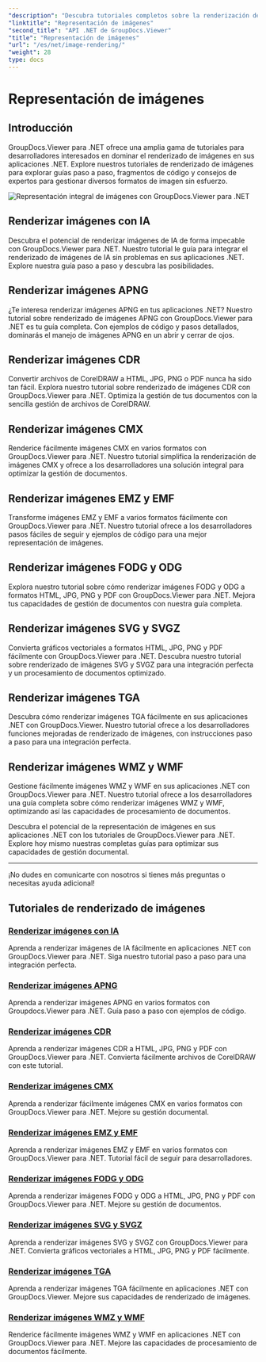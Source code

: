 ```yaml
---
"description": "Descubra tutoriales completos sobre la renderización de diversos formatos de imagen con GroupDocs.Viewer para .NET. Desde IA hasta WMF, aprenda ejemplos de integración y programación sin problemas."
"linktitle": "Representación de imágenes"
"second_title": "API .NET de GroupDocs.Viewer"
"title": "Representación de imágenes"
"url": "/es/net/image-rendering/"
"weight": 28
type: docs
---
```

# Representación de imágenes


## Introducción

GroupDocs.Viewer para .NET ofrece una amplia gama de tutoriales para desarrolladores interesados en dominar el renderizado de imágenes en sus aplicaciones .NET. Explore nuestros tutoriales de renderizado de imágenes para explorar guías paso a paso, fragmentos de código y consejos de expertos para gestionar diversos formatos de imagen sin esfuerzo.

![Representación integral de imágenes con GroupDocs.Viewer para .NET](/viewer/image-rendering/image.png)

## Renderizar imágenes con IA
Descubra el potencial de renderizar imágenes de IA de forma impecable con GroupDocs.Viewer para .NET. Nuestro tutorial le guía para integrar el renderizado de imágenes de IA sin problemas en sus aplicaciones .NET. Explore nuestra guía paso a paso y descubra las posibilidades.

## Renderizar imágenes APNG
¿Te interesa renderizar imágenes APNG en tus aplicaciones .NET? Nuestro tutorial sobre renderizado de imágenes APNG con GroupDocs.Viewer para .NET es tu guía completa. Con ejemplos de código y pasos detallados, dominarás el manejo de imágenes APNG en un abrir y cerrar de ojos.

## Renderizar imágenes CDR
Convertir archivos de CorelDRAW a HTML, JPG, PNG o PDF nunca ha sido tan fácil. Explora nuestro tutorial sobre renderizado de imágenes CDR con GroupDocs.Viewer para .NET. Optimiza la gestión de tus documentos con la sencilla gestión de archivos de CorelDRAW.

## Renderizar imágenes CMX
Renderice fácilmente imágenes CMX en varios formatos con GroupDocs.Viewer para .NET. Nuestro tutorial simplifica la renderización de imágenes CMX y ofrece a los desarrolladores una solución integral para optimizar la gestión de documentos.

## Renderizar imágenes EMZ y EMF
Transforme imágenes EMZ y EMF a varios formatos fácilmente con GroupDocs.Viewer para .NET. Nuestro tutorial ofrece a los desarrolladores pasos fáciles de seguir y ejemplos de código para una mejor representación de imágenes.

## Renderizar imágenes FODG y ODG
Explora nuestro tutorial sobre cómo renderizar imágenes FODG y ODG a formatos HTML, JPG, PNG y PDF con GroupDocs.Viewer para .NET. Mejora tus capacidades de gestión de documentos con nuestra guía completa.

## Renderizar imágenes SVG y SVGZ
Convierta gráficos vectoriales a formatos HTML, JPG, PNG y PDF fácilmente con GroupDocs.Viewer para .NET. Descubra nuestro tutorial sobre renderizado de imágenes SVG y SVGZ para una integración perfecta y un procesamiento de documentos optimizado.

## Renderizar imágenes TGA
Descubra cómo renderizar imágenes TGA fácilmente en sus aplicaciones .NET con GroupDocs.Viewer. Nuestro tutorial ofrece a los desarrolladores funciones mejoradas de renderizado de imágenes, con instrucciones paso a paso para una integración perfecta.

## Renderizar imágenes WMZ y WMF
Gestione fácilmente imágenes WMZ y WMF en sus aplicaciones .NET con GroupDocs.Viewer para .NET. Nuestro tutorial ofrece a los desarrolladores una guía completa sobre cómo renderizar imágenes WMZ y WMF, optimizando así las capacidades de procesamiento de documentos.

Descubra el potencial de la representación de imágenes en sus aplicaciones .NET con los tutoriales de GroupDocs.Viewer para .NET. Explore hoy mismo nuestras completas guías para optimizar sus capacidades de gestión documental.

---

¡No dudes en comunicarte con nosotros si tienes más preguntas o necesitas ayuda adicional!
## Tutoriales de renderizado de imágenes
### [Renderizar imágenes con IA](./render-ai-images/)
Aprenda a renderizar imágenes de IA fácilmente en aplicaciones .NET con GroupDocs.Viewer para .NET. Siga nuestro tutorial paso a paso para una integración perfecta.
### [Renderizar imágenes APNG](./render-apng-images/)
Aprenda a renderizar imágenes APNG en varios formatos con Groupdocs.Viewer para .NET. Guía paso a paso con ejemplos de código.
### [Renderizar imágenes CDR](./render-cdr-images/)
Aprenda a renderizar imágenes CDR a HTML, JPG, PNG y PDF con GroupDocs.Viewer para .NET. Convierta fácilmente archivos de CorelDRAW con este tutorial.
### [Renderizar imágenes CMX](./render-cmx-images/)
Aprenda a renderizar fácilmente imágenes CMX en varios formatos con GroupDocs.Viewer para .NET. Mejore su gestión documental.
### [Renderizar imágenes EMZ y EMF](./render-emz-emf-images/)
Aprenda a renderizar imágenes EMZ y EMF en varios formatos con GroupDocs.Viewer para .NET. Tutorial fácil de seguir para desarrolladores.
### [Renderizar imágenes FODG y ODG](./render-fodg-odg-images/)
Aprenda a renderizar imágenes FODG y ODG a HTML, JPG, PNG y PDF con GroupDocs.Viewer para .NET. Mejore su gestión de documentos.
### [Renderizar imágenes SVG y SVGZ](./render-svg-svgz-images/)
Aprenda a renderizar imágenes SVG y SVGZ con GroupDocs.Viewer para .NET. Convierta gráficos vectoriales a HTML, JPG, PNG y PDF fácilmente.
### [Renderizar imágenes TGA](./render-tga-images/)
Aprenda a renderizar imágenes TGA fácilmente en aplicaciones .NET con GroupDocs.Viewer. Mejore sus capacidades de renderizado de imágenes.
### [Renderizar imágenes WMZ y WMF](./render-wmz-wmf-images/)
Renderice fácilmente imágenes WMZ y WMF en aplicaciones .NET con GroupDocs.Viewer para .NET. Mejore las capacidades de procesamiento de documentos fácilmente.